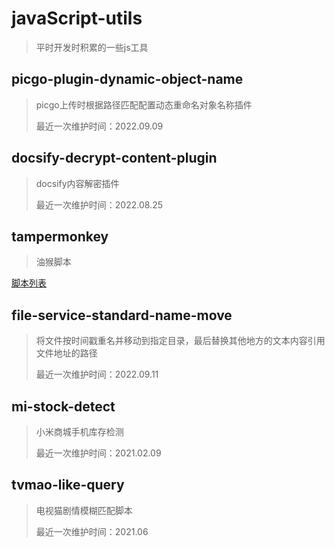# javaScript-utils

> 平时开发时积累的一些js工具



## picgo-plugin-dynamic-object-name

> picgo上传时根据路径匹配配置动态重命名对象名称插件
>
> 最近一次维护时间：2022.09.09



## docsify-decrypt-content-plugin

> docsify内容解密插件
>
> 最近一次维护时间：2022.08.25



## tampermonkey

> 油猴脚本

[脚本列表](tampermonkey/README.md)



## file-service-standard-name-move

> 将文件按时间戳重名并移动到指定目录，最后替换其他地方的文本内容引用文件地址的路径
>
>  最近一次维护时间：2022.09.11



## mi-stock-detect

> 小米商城手机库存检测
>
> 最近一次维护时间：2021.02.09



## tvmao-like-query

> 电视猫剧情模糊匹配脚本
>
> 最近一次维护时间：2021.06

